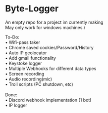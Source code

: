 # Byte-Logger
An empty repo for a project im currently making\
May only work for windows machines.\

To-Do:\
• Wifi-pass taker \
• Chrome saved cookies/Password/History\
• Auto IP geolocator\
• Add gmail functionality\
• Keystoke logger\
• Multiple Webhooks for different data types\
• Screen recording\
• Audio recording(mic)\
• Troll scripts (PC shutdown, etc)\
\
Done:\
• Discord webhook implementation (1 bot)\
• IP logger
